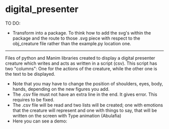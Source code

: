 # digital_presenter

TO DO:

- Transform into a package. To think how to add the svg's within the package and the route to those .svg piece with respect to the obj_creature file rather than the example.py location one.

----------------------------------------------------

Files of python and Manim libraries created to display a digital presenter creature which writes and acts as written in a script (csv). This script has two "columns": One for the actions of the creature, while the other one is the text to be displayed.

- Note that you may have to change the position of shoulders, eyes, body, hands, depending on the new figures you add.
- The .csv file must not have an extra line in the end. It gives error. This requires to be fixed.
- The .csv file will be read and two lists will be created; one with emotions that the creature will represent and one with things to say, that will be written on the screen with Type animation (Abulafia)
- Here you can see a demo:






